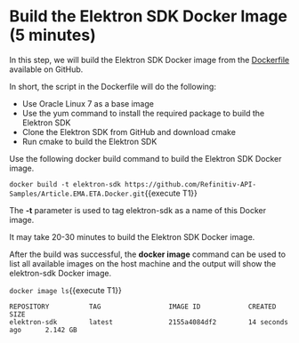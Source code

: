# Build the Elektron SDK Docker Image (5 minutes)

In this step, we will build the Elektron SDK Docker image from the [Dockerfile](https://github.com/Refinitiv-API-Samples/Article.EMA.ETA.Docker) available on GitHub.

In short, the script in the Dockerfile will do the following:
- Use Oracle Linux 7 as a base image
- Use the yum command to install the required package to build the Elektron SDK
- Clone the Elektron SDK from GitHub and download cmake
- Run cmake to build the Elektron SDK

Use the following docker build command to build the Elektron SDK Docker image.


`docker build -t elektron-sdk https://github.com/Refinitiv-API-Samples/Article.EMA.ETA.Docker.git`{{execute T1}}

The **-t** parameter is used to tag elektron-sdk as a name of this Docker image.

It may take 20-30 minutes to build the Elektron SDK Docker image. 

After the build was successful, the **docker image** command can be used to 
list all available images on the host machine and the output will show the 
elektron-sdk Docker image.

`docker image ls`{{execute T1}}

```
REPOSITORY          TAG                 IMAGE ID            CREATED             SIZE
elektron-sdk        latest              2155a4084df2        14 seconds ago      2.142 GB
```
